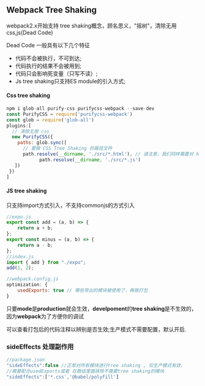 ## Webpack Tree Shaking

webpack2.x开始⽀持 tree shaking概念，顾名思义，"摇树"，清除⽆⽤ css,js(Dead Code)

Dead Code ⼀般具有以下⼏个特征

- 代码不会被执⾏，不可到达;
- 代码执⾏的结果不会被⽤到;
- 代码只会影响死变量（只写不读）;
- Js tree shaking只⽀持ES module的引⼊⽅式;

#### **Css tree shaking**

```js
npm i glob-all purify-css purifycss-webpack --save-dev
const PurifyCSS = require('purifycss-webpack')
const glob = require('glob-all')
plugins:[
  // 清除⽆⽤ css
  new PurifyCSS({
  	paths: glob.sync([
      // 要做 CSS Tree Shaking 的路径⽂件
      path.resolve(__dirname, './src/*.html'), // 请注意，我们同样需要对 html ⽂件进⾏ tree shaking
 			path.resolve(__dirname, './src/*.js')
   ])
 })
]
```

#### **JS tree shaking**

只⽀持import⽅式引⼊，不⽀持commonjs的⽅式引⼊

```js
//expo.js
export const add = (a, b) => {
	return a + b;
};
export const minus = (a, b) => {
	return a - b;
};
//index.js
import { add } from "./expo";
add(1, 2);
```

```js
//webpack.config.js
optimization: {
	usedExports: true // 哪些导出的模块被使⽤了，再做打包
}
```

只要**mode**是**production**就会⽣效，**develpoment**的**tree shaking**是不⽣效的，因为**webpack**为了⽅便你的调试

可以查看打包后的代码注释以辨别是否⽣效;⽣产模式不需要配置，默认开启.

### **sideEffects** 处理副作⽤

```js
//package.json
"sideEffects":false //正常对所有模块进⾏tree shaking , 仅⽣产模式有效，
//需要配合usedExports或者 在数组⾥⾯排除不需要tree shaking的模块
"sideEffects":['*.css','@babel/polyfill']
```

